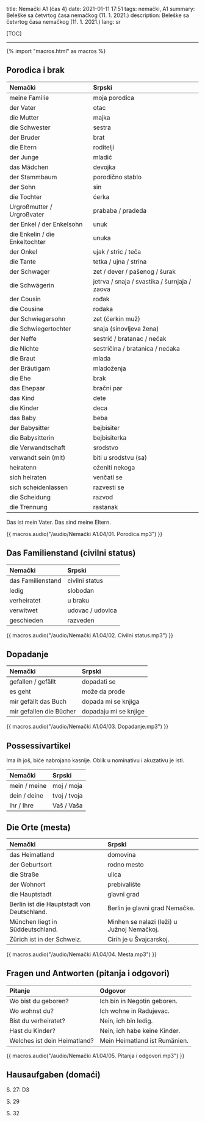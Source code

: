 title: Nemački A1 (čas 4)
date: 2021-01-11 17:51
tags: nemački, A1
summary: Beleške sa četvrtog časa nemačkog (11. 1. 2021.)
description: Beleške sa četvrtog časa nemačkog (11. 1. 2021.)
lang: sr


[TOC]

-----

{% import "macros.html" as macros %}


## Porodica i brak 

| Nemački | Srpski |
| :--- | :--- |
| meine Familie | moja porodica |
| der Vater | otac |
| die Mutter | majka |
| die Schwester | sestra |
| der Bruder | brat |
| die Eltern | roditelji |
| der Junge | mladić |
| das Mädchen | devojka |
| der Stammbaum | porodično stablo |
| der Sohn | sin |
| die Tochter | ćerka |
| Urgroßmutter / Urgroßvater | prababa / pradeda |
| der Enkel / der Enkelsohn | unuk |
| die Enkelin / die Enkeltochter | unuka |
| der Onkel | ujak / stric / teča |
| die Tante | tetka / ujna / strina |
| der Schwager | zet / dever / pašenog / šurak |
| die Schwägerin | jetrva / snaja / svastika / šurnjaja / zaova |
| der Cousin | rođak |
| die Cousine | rođaka |
| der Schwiegersohn | zet (ćerkin muž) |
| die Schwiegertochter | snaja (sinovljeva žena) |
| der Neffe | sestrić / bratanac / nećak |
| die Nichte | sestričina / bratanica / nećaka |
| die Braut | mlada |
| der Bräutigam | mladoženja |
| die Ehe | brak |
| das Ehepaar | bračni par |
| das Kind | dete |
| die Kinder | deca |
| das Baby | beba |
| der Babysitter | bejbisiter |
| die Babysitterin | bejbisiterka |
| die Verwandtschaft | srodstvo |
| verwandt sein (mit) | biti u srodstvu (sa) |
| heiratenn | oženiti nekoga |
| sich heiraten | venčati se |
| sich scheidenlassen | razvesti se |
| die Scheidung | razvod |
| die Trennung | rastanak |

Das ist mein Vater. 
Das sind meine Eltern. 

{{ macros.audio("/audio/Nemački A1.04/01. Porodica.mp3") }}


## Das Familienstand (civilni status) 

| Nemački | Srpski |
| :--- | :--- |
| das Familienstand | civilni status |
| ledig | slobodan |
| verheiratet | u braku |
| verwitwet | udovac / udovica |
| geschieden | razveden |

{{ macros.audio("/audio/Nemački A1.04/02. Civilni status.mp3") }}


## Dopadanje 

| Nemački | Srpski |
| :--- | :--- |
| gefallen / gefällt | dopadati se |
| es geht | može da prođe |
| mir gefällt das Buch | dopada mi se knjiga |
| mir gefallen die Bücher | dopadaju mi se knjige |

{{ macros.audio("/audio/Nemački A1.04/03. Dopadanje.mp3") }}


## Possessivartikel 

Ima ih još, biće nabrojano kasnije. Oblik u nominativu i akuzativu je isti. 

| Nemački | Srpski |
| :--- | :--- |
| mein / meine | moj / moja |
| dein / deine | tvoj / tvoja |
| Ihr / Ihre | Vaš / Vaša |


## Die Orte (mesta) 

| Nemački | Srpski |
| :--- | :--- |
| das Heimatland | domovina |
| der Geburtsort | rodno mesto |
| die Straße | ulica |
| der Wohnort | prebivalište |
| die Hauptstadt | glavni grad |
| Berlin ist die Hauptstadt von Deutschland. | Berlin je glavni grad Nemačke. |
| München liegt in Süddeutschland. | Minhen se nalazi (leži) u Južnoj Nemačkoj. |
| Zürich ist in der Schweiz. | Cirih je u Švajcarskoj. |

{{ macros.audio("/audio/Nemački A1.04/04. Mesta.mp3") }}


## Fragen und Antworten (pitanja i odgovori) 

| Pitanje | Odgovor |
| :--- | :--- |
| Wo bist du geboren? | Ich bin in Negotin geboren. |
| Wo wohnst du? | Ich wohne in Radujevac. |
| Bist du verheiratet? | Nein, ich bin ledig. |
| Hast du Kinder? | Nein, ich habe keine Kinder. |
| Welches ist dein Heimatland? | Mein Heimatland ist Rumänien. |

{{ macros.audio("/audio/Nemački A1.04/05. Pitanja i odgovori.mp3") }}


## Hausaufgaben (domaći) 

S. 27: D3 

S. 29 

S. 32